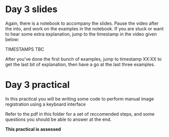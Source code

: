# Day 3 slides
Again, there is a notebook to accompany the slides. Pause the video after the into, and work on the examples in the notebook. If you are stuck or want to hear some extra explanation, jump to the timestamp in the video given below:

TIMESTAMPS TBC

After you've done the first bunch of examples, jump to timestamp XX:XX to get the last bit of explanation, then have a go at the last three examples.


# Day 3 practical

In this practical you will be writing some code to perform manual image registration using a keyboard interface

Refer to the pdf in this folder for a set of reccomended steps, and some questions you should be able to answer at the end.

__This practical is assessed__
